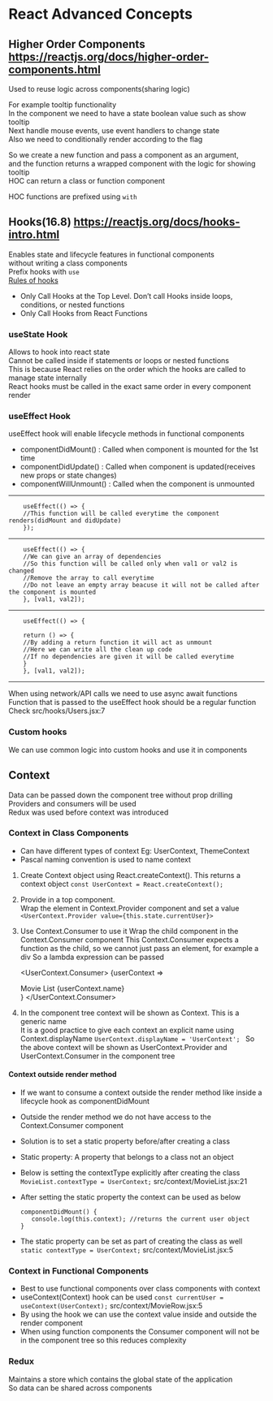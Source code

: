 # React Advanced Concepts

## Higher Order Components <https://reactjs.org/docs/higher-order-components.html>

Used to reuse logic across components(sharing logic)

For example tooltip functionality  
In the component we need to have a state boolean value such as show tooltip  
Next handle mouse events, use event handlers to change state  
Also we need to conditionally render according to the flag  

So we create a new function and pass a component as an argument,  
and the function returns a wrapped component with the logic for showing tooltip  
HOC can return a class or function component

HOC functions are prefixed using `with`

## Hooks(16.8) <https://reactjs.org/docs/hooks-intro.html>

Enables state and lifecycle features in functional components  
without writing a class components    
Prefix hooks with `use`  
[Rules of hooks](https://reactjs.org/docs/hooks-rules.html)

- Only Call Hooks at the Top Level. Don’t call Hooks inside loops, conditions, or nested functions
- Only Call Hooks from React Functions

### useState Hook

Allows to hook into react state  
Cannot be called inside if statements or loops or nested functions  
This is because React relies on the order which the hooks are called to manage state internally  
React hooks must be called in the exact same order in every component render  

### useEffect Hook

useEffect hook will enable lifecycle methods in functional components
- componentDidMount() : Called when component is mounted for the 1st time
- componentDidUpdate() : Called when component is updated(receives new props or state changes)
- componentWillUnmount() : Called when the component is unmounted
<hr>


        useEffect(() => {
        //This function will be called everytime the component renders(didMount and didUpdate)
        });
<hr>


        useEffect(() => {
        //We can give an array of dependencies
        //So this function will be called only when val1 or val2 is changed
        //Remove the array to call everytime
        //Do not leave an empty array beacuse it will not be called after the component is mounted
        }, [val1, val2]);
<hr>

        useEffect(() => {
        
        return () => {
        //By adding a return function it will act as unmount
        //Here we can write all the clean up code
        //If no dependencies are given it will be called everytime
        }
        }, [val1, val2]);

<hr>

When using network/API calls we need to use async await functions  
Function that is passed to the useEffect hook should be a regular function  
Check src/hooks/Users.jsx:7

### Custom hooks

We can use common logic into custom hooks and use it in components

## Context

Data can be passed down the component tree without prop drilling  
Providers and consumers will be used  
Redux was used before context was introduced  

### Context in Class Components

- Can have different types of context
Eg: UserContext, ThemeContext
- Pascal naming convention is used to name context

1. Create Context object using React.createContext(). This returns a context object
`const UserContext = React.createContext();`

2. Provide in a top component.  
   Wrap the element in Context.Provider component and set a value
`<UserContext.Provider value={this.state.currentUser}>`

3. Use Context.Consumer to use it 
Wrap the child component in the Context.Consumer component
This Context.Consumer expects a function as the child, so we cannot just pass an element, for example a div
So a lambda expression can be passed


    <UserContext.Consumer>
        {userContext => <div>Movie List {userContext.name}</div>}
    </UserContext.Consumer>

4. In the component tree context will be shown as Context. This is a generic name  
It is a good practice to give each context an explicit name using Context.displayName
`UserContext.displayName = 'UserContext'; `
So the above context will be shown as UserContext.Provider and UserContext.Consumer in the component tree

#### Context outside render method

- If we want to consume a context outside the render method like inside a lifecycle hook as componentDidMount  
- Outside the render method we do not have access to the Context.Consumer component  
- Solution is to set a static property before/after creating a class  
- Static property: A property that belongs to a class not an object  
- Below is setting the contextType explicitly after creating the class  
`MovieList.contextType = UserContext;` src/context/MovieList.jsx:21  

- After setting the static property the context can be used as below

      componentDidMount() {
         console.log(this.context); //returns the current user object
      }

- The static property can be set as part of creating the class as well 
  `static contextType = UserContext;` src/context/MovieList.jsx:5

### Context in Functional Components

- Best to use functional components over class components with context
- useContext(Context) hook can be used
  `const currentUser = useContext(UserContext);` src/context/MovieRow.jsx:5
- By using the hook we can use the context value inside and outside the render component
- When using function components the Consumer component will not be in the component tree so this reduces complexity

### Redux

Maintains a store which contains the global state of the application  
So data can be shared across components  

